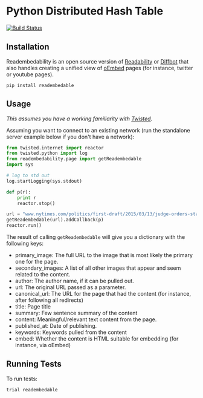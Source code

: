 # Python Distributed Hash Table
[![Build Status](https://secure.travis-ci.org/bmuller/readembedability.png?branch=master)](https://travis-ci.org/bmuller/readembedability)

## Installation
Readembedability is an open source version of [Readability](https://readability.com/) or [Diffbot](https://www.diffbot.com/) that also handles creating a unified view of [oEmbed](http://www.oembed.com/) pages (for instance, twitter or youtube pages).

```
pip install readembedable
```

## Usage
*This assumes you have a working familiarity with [Twisted](https://twistedmatrix.com).*

Assuming you want to connect to an existing network (run the standalone server example below if you don't have a network):

```python
from twisted.internet import reactor
from twisted.python import log
from readembedability.page import getReadembedable
import sys

# log to std out
log.startLogging(sys.stdout)

def p(r):
    print r
    reactor.stop()

url = "www.nytimes.com/politics/first-draft/2015/03/13/judge-orders-state-dept-to-release-records-from-clinton-trips/"
getReadembedable(url).addCallback(p)
reactor.run()
```

The result of calling `getReadembedable` will give you a dictionary with the following keys:
 * primary_image: The full URL to the image that is most likely the primary one for the page.
 * secondary_images: A list of all other images that appear and seem related to the content.
 * author: The author name, if it can be pulled out.
 * url: The original URL passed as a parameter.
 * canonical_url: The URL for the page that had the content (for instance, after following all redirects) 
 * title: Page title
 * summary: Few sentence summary of the content
 * content: Meaningful/relevant text content from the page.
 * published_at: Date of publishing.
 * keywords: Keywords pulled from the content
 * embed: Whether the content is HTML suitable for embedding (for instance, via oEmbed)

## Running Tests
To run tests:

```
trial readembedable
```
